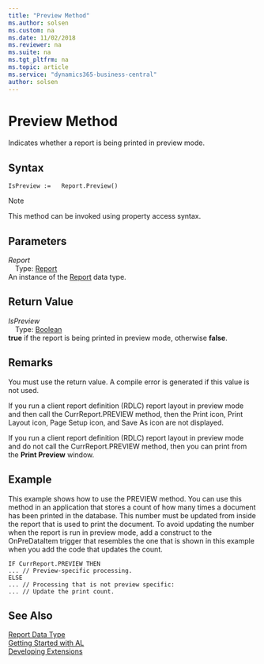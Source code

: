 ```yaml
---
title: "Preview Method"
ms.author: solsen
ms.custom: na
ms.date: 11/02/2018
ms.reviewer: na
ms.suite: na
ms.tgt_pltfrm: na
ms.topic: article
ms.service: "dynamics365-business-central"
author: solsen
---
```

[//]: # (START>DO_NOT_EDIT)
[//]: # (IMPORTANT:Do not edit any of the content between here and the END>DO_NOT_EDIT.)
[//]: # (Any modifications should be made in the .xml files in the ModernDev repo.)
# Preview Method
Indicates whether a report is being printed in preview mode.

## Syntax
```
IsPreview :=   Report.Preview()
```
> [!NOTE]  
> This method can be invoked using property access syntax.  

## Parameters
*Report*  
&emsp;Type: [Report](report-data-type.md)  
An instance of the [Report](report-data-type.md) data type.  

## Return Value
*IsPreview*  
&emsp;Type: [Boolean](../boolean/boolean-data-type.md)  
**true** if the report is being printed in preview mode, otherwise **false**.  


[//]: # (IMPORTANT: END>DO_NOT_EDIT)

## Remarks  
 You must use the return value. A compile error is generated if this value is not used.  

If you run a client report definition \(RDLC\) report layout in preview mode and then call the CurrReport.PREVIEW method, then the Print icon, Print Layout icon, Page Setup icon, and Save As icon are not displayed.  

 If you run a client report definition \(RDLC\) report layout in preview mode and do not call the CurrReport.PREVIEW method, then you can print from the **Print Preview** window.  

## Example  
 This example shows how to use the PREVIEW method. You can use this method in an application that stores a count of how many times a document has been printed in the database. This number must be updated from inside the report that is used to print the document. To avoid updating the number when the report is run in preview mode, add a construct to the OnPreDataItem trigger that resembles the one that is shown in this example when you add the code that updates the count.  

```  
IF CurrReport.PREVIEW THEN  
... // Preview-specific processing.  
ELSE  
... // Processing that is not preview specific:  
... // Update the print count.  
```  


## See Also
[Report Data Type](report-data-type.md)  
[Getting Started with AL](../../devenv-get-started.md)  
[Developing Extensions](../../devenv-dev-overview.md)